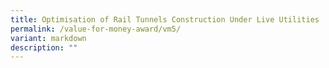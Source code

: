 ```yaml
---
title: Optimisation of Rail Tunnels Construction Under Live Utilities
permalink: /value-for-money-award/vm5/
variant: markdown
description: ""
---
```


